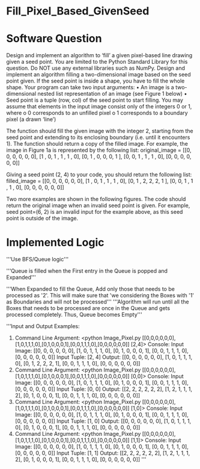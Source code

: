 # Fill_Pixel_Based_GivenSeed
# Software Question
Design and implement an algorithm to ‘fill’ a given pixel-based line drawing given a seed point.
You are limited to the Python Standard Library for this question. Do NOT use any external
libraries such as NumPy.
Design and implement an algorithm filling a two-dimensional image based on the seed point
given. If the seed point is inside a shape, you have to fill the whole shape.
Your program can take two input arguments:
• An image is a two-dimensional nested list representation of an image (see Figure 1
below)
• Seed point is a tuple (row, col) of the seed point to start filling. You may assume that
elements in the input image consist only of the integers 0 or 1, where
o 0 corresponds to an unfilled pixel
o 1 corresponds to a boundary pixel (a drawn ‘line’)

The function should fill the given image with the integer 2, starting from the seed point and
extending to its enclosing boundary (i.e. until it encounters 1).
The function should return a copy of the filled image. For example, the image in Figure 1a is
represented by the following list:
original_image = [[0, 0, 0, 0, 0, 0],
[1 , 0, 1 , 1 , 1 , 0],
[0, 1 , 0, 0, 0, 1 ],
[0, 0, 1 , 1 , 1 , 0],
[0, 0, 0, 0, 0, 0]]

Giving a seed point (2, 4) to your code, you should return the following list:
filled_image = [[0, 0, 0, 0, 0, 0],
[1 , 0, 1 , 1 , 1 , 0],
[0, 1 , 2, 2, 2, 1 ],
[0, 0, 1 , 1 , 1 , 0],
[0, 0, 0, 0, 0, 0]]

Two more examples are shown in the following figures. The code should return the
original image when an invalid seed point is given. For example, seed point=(6, 2) is an invalid
input for the example above, as this seed point is outside of the image.


# Implemented Logic
'''Use BFS/Queue logic'''

'''Queue is filled when the First entry in the Queue is popped and Expanded'''

'''When Expanded to fill the Queue, Add only those that needs to be processed as '2'. This will make sure that 'we considering the Boxes with '1' as Boundaries and will not be processed'''
'''Algorithm will run until all the Boxes that needs to be processed are once in the Queue and gets processed completely. Thus, Queue becomes Empty'''

'''Input and Output Examples:

1. Command Line Argument: <python Image_Pixel.py [[0,0,0,0,0,0],[1,0,1,1,1,0],[0,1,0,0,0,1],[0,0,1,1,1,0],[0,0,0,0,0,0]] [2,4]>
Console:
Input Image: [[0, 0, 0, 0, 0, 0], [1, 0, 1, 1, 1, 0], [0, 1, 0, 0, 0, 1], [0, 0, 1, 1, 1, 0], [0, 0, 0, 0, 0, 0]]
Input Tuple: [2, 4]
Output: [[0, 0, 0, 0, 0, 0], [1, 0, 1, 1, 1, 0], [0, 1, 2, 2, 2, 1], [0, 0, 1, 1, 1, 0], [0, 0, 0, 0, 0, 0]]
2. Command Line Argument: <python Image_Pixel.py [[0,0,0,0,0,0],[1,0,1,1,1,0],[0,1,0,0,0,1],[0,0,1,1,1,0],[0,0,0,0,0,0]] [0,0]>
Console:
Input Image: [[0, 0, 0, 0, 0, 0], [1, 0, 1, 1, 1, 0], [0, 1, 0, 0, 0, 1], [0, 0, 1, 1, 1, 0], [0, 0, 0, 0, 0, 0]]
Input Tuple: [0, 0]
Output: [[2, 2, 2, 2, 2, 2], [1, 2, 1, 1, 1, 2], [0, 1, 0, 0, 0, 1], [0, 0, 1, 1, 1, 0], [0, 0, 0, 0, 0, 0]]
3. Command Line Argument: <python Image_Pixel.py [[0,0,0,0,0,0],[1,0,1,1,1,0],[0,1,0,0,0,1],[0,0,1,1,1,0],[0,0,0,0,0,0]] [1,0]>
Console:
Input Image: [[0, 0, 0, 0, 0, 0], [1, 0, 1, 1, 1, 0], [0, 1, 0, 0, 0, 1], [0, 0, 1, 1, 1, 0], [0, 0, 0, 0, 0, 0]]
Input Tuple: [1, 0]
Output: [[0, 0, 0, 0, 0, 0], [1, 0, 1, 1, 1, 0], [0, 1, 0, 0, 0, 1], [0, 0, 1, 1, 1, 0], [0, 0, 0, 0, 0, 0]]
4. Command Line Argument: <python Image_Pixel.py [[0,0,0,0,0,0],[1,0,1,1,1,0],[0,1,0,0,0,1],[0,0,1,1,1,0],[0,0,0,0,0,0]] [1,1]>
Console:
Input Image: [[0, 0, 0, 0, 0, 0], [1, 0, 1, 1, 1, 0], [0, 1, 0, 0, 0, 1], [0, 0, 1, 1, 1, 0], [0, 0, 0, 0, 0, 0]]
Input Tuple: [1, 1]
Output: [[2, 2, 2, 2, 2, 2], [1, 2, 1, 1, 1, 2], [0, 1, 0, 0, 0, 1], [0, 0, 1, 1, 1, 0], [0, 0, 0, 0, 0, 0]]
'''
